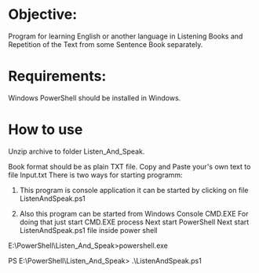
# Objective:

Program for learning English or another language in Listening Books
and Repetition of the Text from some Sentence Book separately.

# Requirements:
 Windows PowerShell should be installed in Windows.

# How to use
 Unzip archive to folder Listen_And_Speak.
 
 Book format should be as plain TXT file.
 Copy and Paste your's own text to file Input.txt
 There is two ways for starting programm:
 1) This program is console application it can be started by clicking on 
 file ListenAndSpeak.ps1

 2) Also this program can be started from Windows Console CMD.EXE
    For doing that just start CMD.EXE process
    Next start PowerShell
    Next start ListenAndSpeak.ps1 file inside power shell

E:\PowerShell\Listen_And_Speak>powershell.exe                               


PS E:\PowerShell\Listen_And_Speak> .\ListenAndSpeak.ps1




